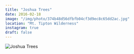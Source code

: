 ```yaml
---
title: "Joshua Trees"
date: 2016-02-18
image: "/img/photo/374b48d56dfbfb04cf3d9ec8c65dd2ac.jpg"
location: "Mt. Tipton Wilderness"
instagram: true
draft: false
---
```


![Joshua Trees](/img/photo/374b48d56dfbfb04cf3d9ec8c65dd2ac.jpg)
